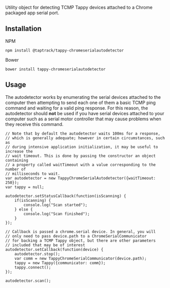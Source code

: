 Utility object for detecting TCMP Tappy devices attached to a Chrome packaged
app serial port.

## Installation
NPM
```
npm install @taptrack/tappy-chromeserialautodetector
```
Bower
```
bower install tappy-chromeserialautodetector
```

## Usage
The autodetector works by enumerating the serial devices attached to the
computer then attempting to send each one of them a basic TCMP ping command
and waiting for a valid ping response. For this reason, the autodetector 
should **not** be used if you have serial devices attached to your computer 
such as a serial motor controller that may cause problems when they receive
this command.
```
// Note that by default the autodetector waits 100ms for a response,
// which is generally adequate; however in certain circumstances, such as
// during intensive application initialization, it may be useful to increase the
// wait timeout. This is done by passing the constructor an object containing
// a property called waitTimeout with a value corresponding to the number of
// milliseconds to wait.
var autodetector = new TappyChromeSerialAutodetector({waitTimeout: 250});
var tappy = null;

autodetector.setStatusCallback(function(isScanning) {
    if(isScanning) {
        console.log("Scan started");
    } else {
        console.log("Scan finished");
    }
});

// Callback is passed a chrome.serial device. In general, you will
// only need to pass device.path to a ChromeSerialCommunicator
// for backing a TCMP Tappy object, but there are other parameters
// included that may be of interest
autodetector.setCallback(function(device) {
    autodetector.stop();
    var comm = new TappyChromeSerialCommunicator(device.path);
    tappy = new Tappy({communicator: comm});
    tappy.connect();
});

autodetector.scan();
```

